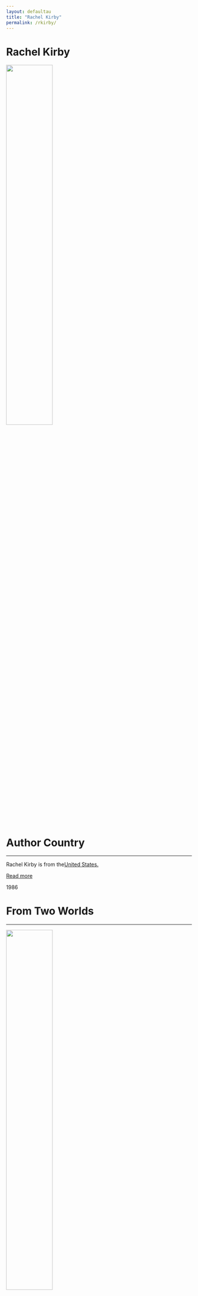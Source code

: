 ```yaml
---
layout: defaultau
title: "Rachel Kirby"
permalink: /rkirby/
---
```

<!-- partial:index.partial.html -->
<div class="content">
    <h1>Rachel Kirby</h1>
    <div class="quote">
        <div><img src="https://t4.ftcdn.net/jpg/03/40/12/49/360_F_340124934_bz3pQTLrdFpH92ekknuaTHy8JuXgG7fi.jpg" height="50%" width = "50%" class="logo"></div>
    </div>
    <div class="timeline">
        <div style="padding-bottom:100px;"></div>
        <div class="block">
            <div class="date right"><p class="right"> </p></div>
            <div class="dot"></div>
            <div class="left first">
            <div class="author_country">
                <h1>Author Country</h1><hr>
          <div class="aclocation">  <p>Rachel Kirby is from the<a href="{{ site.baseurl }}/1">United States.</a></p></div>
              <div class="acreadmore">  <a href="" target="_blank">Read more</a></div>
            </div>
            </div>
        </div>
        <div class="date right"><p class="right">1986</p></div>
            <div class="dot"></div>
            <div class="left hide">
                <h1>From Two Worlds</h1><hr>
                <p><img src="https://m.media-amazon.com/images/I/31SfBdAOmOL._SX218_BO1,204,203,200_QL40_FMwebp_.jpg" height="50%" width = "50%"></p>
                <p>
                Language: English<br/>
                Publisher: Trustees of the Whitechapel Art Gallery<br/>
                Pub_location: London, England<br/>
                Genre: Biography
                Length: 48</p>
            </div>
        </div>
       <div style="padding-bottom:100px;"></div>
    </div>
    <div id="footer">
        <p id="copyright">Made by&nbsp;<strong><a href="https://www.linkedin.com/in/nicolae-stefan-tudoran-b02291127/" target="_blank">StefanTudoran</a></strong></p>
    </div>
</div>
